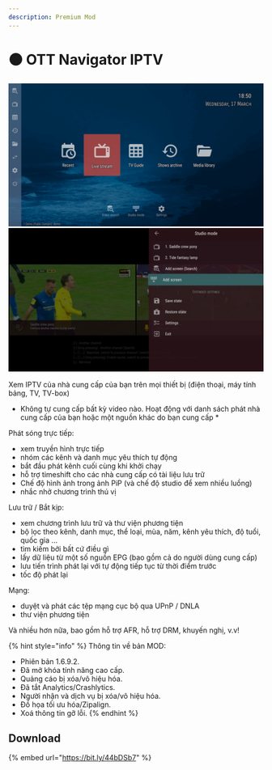 ```yaml
---
description: Premium Mod
---
```


# 🟤 OTT Navigator IPTV

![](../.gitbook/assets/image.png) ![](<../.gitbook/assets/image (1).png>)

Xem IPTV của nhà cung cấp của bạn trên mọi thiết bị (điện thoại, máy tính bảng, TV, TV-box)

* Không tự cung cấp bất kỳ video nào. Hoạt động với danh sách phát nhà cung cấp của bạn hoặc một nguồn khác do bạn cung cấp \*

Phát sóng trực tiếp:

* xem truyền hình trực tiếp
* nhóm các kênh và danh mục yêu thích tự động
* bắt đầu phát kênh cuối cùng khi khởi chạy
* hỗ trợ timeshift cho các nhà cung cấp có tài liệu lưu trữ
* Chế độ hình ảnh trong ảnh PiP (và chế độ studio để xem nhiều luồng)
* nhắc nhở chương trình thú vị

Lưu trữ / Bắt kịp:

* xem chương trình lưu trữ và thư viện phương tiện
* bộ lọc theo kênh, danh mục, thể loại, mùa, năm, kênh yêu thích, độ tuổi, quốc gia ...
* tìm kiếm bởi bất cứ điều gì
* lấy dữ liệu từ một số nguồn EPG (bao gồm cả do người dùng cung cấp)
* lưu tiến trình phát lại với tự động tiếp tục từ thời điểm trước
* tốc độ phát lại

Mạng:

* duyệt và phát các tệp mạng cục bộ qua UPnP / DNLA
* thư viện phương tiện

Và nhiều hơn nữa, bao gồm hỗ trợ AFR, hỗ trợ DRM, khuyến nghị, v.v!

{% hint style="info" %}
Thông tin về bản MOD:

* Phiên bản 1.6.9.2.
* Đã mở khóa tính năng cao cấp.
* Quảng cáo bị xóa/vô hiệu hóa.
* Đã tắt Analytics/Crashlytics.
* Người nhận và dịch vụ bị xóa/vô hiệu hóa.
* Đồ họa tối ưu hóa/Zipalign.
* Xoá thông tin gỡ lỗi.
{% endhint %}

## Download

{% embed url="https://bit.ly/44bDSb7" %}
